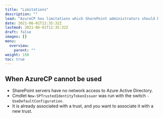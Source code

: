 ```yaml
---
title: "Limitations"
description: ""
lead: "AzureCP has limitations which SharePoint administrators should be aware of before installing it."
date: 2021-06-01T12:35:32Z
lastmod: 2021-06-01T12:35:32Z
draft: false
images: []
menu: 
  overview:
    parent: ""
weight: 150
toc: true
---
```



## When AzureCP cannot be used

- SharePoint servers have no network access to Azure Active Directory.
- Cmdlet `New-SPTrustedIdentityTokenIssuer` was run with the switch `-UseDefaultConfiguration`.
- It is already associated with a trust, and you want to associate it with a new trust.
